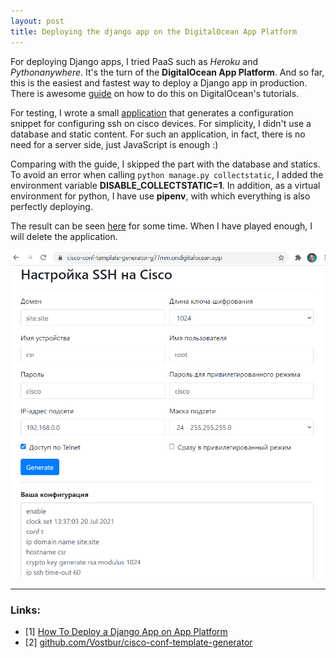 ```yaml
---
layout: post
title: Deploying the django app on the DigitalOcean App Platform
---
```


For deploying Django apps, I tried PaaS such as *Heroku* and *Pythonanywhere*. It's the turn of the **DigitalOcean App Platform**. And so far, this is the easiest and fastest way to deploy a Django app in production. There is awesome [guide](https://www.digitalocean.com/community/tutorials/how-to-deploy-django-to-app-platform) on how to do this on DigitalOcean's tutorials.

For testing, I wrote a small [application](https://github.com/Vostbur/cisco-conf-template-generator) that generates a configuration snippet for configuring ssh on cisco devices. For simplicity, I didn't use a database and static content. For such an application, in fact, there is no need for a server side, just JavaScript is enough :)

Comparing with the guide, I skipped the part with the database and statics. To avoid an error when calling `python manage.py collectstatic`, I added the environment variable **DISABLE_COLLECTSTATIC=1**. In addition, as a virtual environment for python, I have use **pipenv**, with which everything is also perfectly deploying.

The result can be seen [here](https://cisco-conf-template-generator-g77mm.ondigitalocean.app/) for some time. When I have played enough, I will delete the application.

![](/images/django-with-do-app-platform.PNG)

----
### Links:

- [1] [How To Deploy a Django App on App Platform](https://www.digitalocean.com/community/tutorials/how-to-deploy-django-to-app-platform)
- [2] [github.com/Vostbur/cisco-conf-template-generator](https://github.com/Vostbur/cisco-conf-template-generator)
